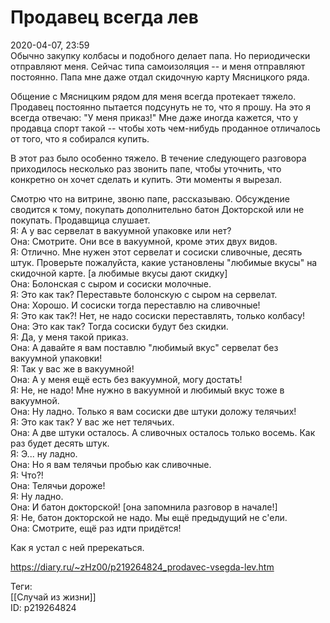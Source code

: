 Продавец всегда лев
====================

   
 2020-04-07, 23:59   
  Обычно закупку колбасы и подобного делает папа. Но периодически отправляют меня. Сейчас типа самоизоляция -- и меня отправляют постоянно. Папа мне даже отдал скидочную карту Мясницкого ряда.   
   
 Общение с Мясницким рядом для меня всегда протекает тяжело. Продавец постоянно пытается подсунуть не то, что я прошу. На это я всегда отвечаю: "У меня приказ!" Мне даже иногда кажется, что у продавца спорт такой -- чтобы хоть чем-нибудь проданное отличалось от того, что я собирался купить.   
   
 В этот раз было особенно тяжело. В течение следующего разговора приходилось несколько раз звонить папе, чтобы уточнить, что конкретно он хочет сделать и купить. Эти моменты я вырезал.   
   
 Смотрю что на витрине, звоню папе, рассказываю. Обсуждение сводится к тому, покупать дополнительно батон Докторской или не покупать. Продавщица слушает.   
 Я: А у вас сервелат в вакуумной упаковке или нет?   
 Она: Смотрите. Они все в вакуумной, кроме этих двух видов.   
 Я: Отлично. Мне нужен этот сервелат и сосиски сливочные, десять штук. Проверьте пожалуйста, какие установлены "любимые вкусы" на скидочной карте. [а любимые вкусы дают скидку]   
 Она: Болонская с сыром и сосиски молочные.   
 Я: Это как так? Переставьте болонскую с сыром на сервелат.   
 Она: Хорошо. И сосиски тогда переставлю на сливочные!   
 Я: Это как так?! Нет, не надо сосиски переставлять, только колбасу!   
 Она: Это как так? Тогда сосиски будут без скидки.   
 Я: Да, у меня такой приказ.   
 Она: А давайте я вам поставлю "любимый вкус" сервелат без вакуумной упаковки!   
 Я: Так у вас же в вакуумной!   
 Она: А у меня ещё есть без вакуумной, могу достать!   
 Я: Не, не надо! Мне нужно в вакуумной и любимый вкус тоже в вакуумной.   
 Она: Ну ладно. Только я вам сосиски две штуки доложу телячьих!   
 Я: Это как так? У вас же нет телячьих.   
 Она: А две штуки осталось. А сливочных осталось только восемь. Как раз будет десять штук.   
 Я: Э... ну ладно.   
 Она: Но я вам телячьи пробью как сливочные.   
 Я: Что?!   
 Она: Телячьи дороже!   
 Я: Ну ладно.   
 Она: И батон докторской! [она запомнила разговор в начале!]   
 Я: Не, батон докторской не надо. Мы ещё предыдущий не с'ели.   
 Она: Смотрите, ещё раз идти придётся!   
   
 Как я устал с ней пререкаться.   
    
 <https://diary.ru/~zHz00/p219264824_prodavec-vsegda-lev.htm>   
   
 Теги:   
 [[Случай из жизни]]   
 ID: p219264824